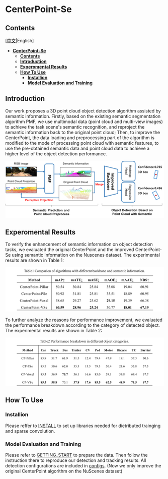 # **CenterPoint-Se**
## **Contents**
[[中文](README_cn.md)|English]

- [**CenterPoint-Se**](#centerpoint-se)
  - [**Contents**](#contents)
  - [**Introduction**](#introduction)
  - [**Experomental Results**](#experomental-results)
  - [**How To Use**](#how-to-use)
    - [**Installion**](#installion)
    - [**Model Evaluation and Training**](#model-evaluation-and-training)

## **Introduction**

Our work proposes a 3D point cloud object detection algorithm assisted by semantic information. Firstly, based on the existing semantic segmentation algorithm PMF, we use multimodal data (point cloud and multi-view images) to achieve the task scene's semantic recognition, and reproject the semantic information back to the original point cloud; Then, to improve the CenterPoint, the data loading and preprocessing part of the algorithm is modified to the mode of processing point cloud with semantic features, to use the pre-obtained semantic data and point cloud data to achieve a higher level of the object detection performance.

![CenterPoint-Se Architecture](Figure/CenterPoint_Se(en).png "CenterPoint-Se Architecture")

## **Experomental Results**

To verify the enhancement of semantic information on object detection tasks, we evaluated the original CenterPoint and the improved CenterPoint-Se using semantic information on the Nuscenes dataset. The experimental results are shown in Table 1:

![Comparison of algorithms with different backbone and semantic information](Figure/Table1(en).png "Comparison of algorithms with different backbone and semantic information")

To further analyze the reasons for performance improvement, we evaluated the performance breakdown according to the category of detected object. The experimental results are shown in Table 2:

![Performance breakdown in different object categories](Figure/Table2(en).png "Performance breakdown in different object categories")

## **How To Use**

### **Installion**

Please reffer to [INSTALL](../docs/INSTALL_en.md) to set up libraries needed for dietributed trainging and sparse convolution.

### **Model Evaluation and Training**

Please refer to [GETTING_START](../docs/GETTING_START.md) to prepare the data. Then follow the instruction there to reproduce our detection and tracking results. All detection configurations are included in [configs](configs). (Now we only improve the original CenterPoint algorithm on the NuScenes dataset)